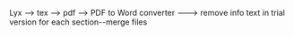 Lyx --> tex --> pdf --> PDF to Word converter ---> remove info text in trial version for each section--merge files
